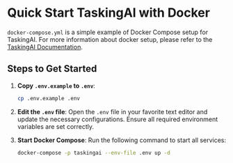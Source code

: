 # Quick Start TaskingAI with Docker

`docker-compose.yml` is a simple example of Docker Compose setup for TaskingAI. For more information about docker setup, please refer to the [TaskingAI Documentation](https://docs.tasking.ai/docs/guide/self-hosting-with-docker).

## Steps to Get Started

1. **Copy `.env.example` to `.env`**:

   ```sh
   cp .env.example .env
   ```

2. **Edit the `.env` file**:
   Open the `.env` file in your favorite text editor and update the necessary configurations. Ensure all required environment variables are set correctly.

3. **Start Docker Compose**:
   Run the following command to start all services:
   ```sh
   docker-compose -p taskingai --env-file .env up -d
   ```
